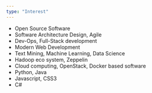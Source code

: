 ```yaml
---
type: "Interest"
---
```


* Open Source Software
* Software Architecture Design, Agile
* Dev-Ops, Full-Stack development
* Modern Web Development
* Text Mining, Machine Learning, Data Science
* Hadoop eco system, Zeppelin
* Cloud computing, OpenStack, Docker based software
* Python, Java
* Javascript, CSS3
* C#